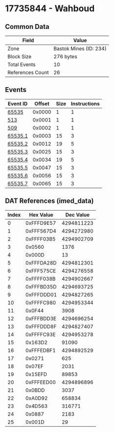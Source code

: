 # 17735844 - Wahboud

## Common Data

| Field            | Value                  |
|------------------|------------------------|
| Zone             | Bastok Mines (ID: 234) |
| Block Size       | 276 bytes              |
| Total Events     | 10                     |
| References Count | 26                     |

## Events

| Event ID                | Offset   |   Size |   Instructions |
|-------------------------|----------|--------|----------------|
| [65535](./65535.md)     | 0x0000   |      1 |              1 |
| [513](./513.md)         | 0x0001   |      1 |              1 |
| [509](./509.md)         | 0x0002   |      1 |              1 |
| [65535.1](./65535.1.md) | 0x0003   |     15 |              3 |
| [65535.2](./65535.2.md) | 0x0012   |     19 |              5 |
| [65535.3](./65535.3.md) | 0x0025   |     15 |              3 |
| [65535.4](./65535.4.md) | 0x0034   |     19 |              5 |
| [65535.5](./65535.5.md) | 0x0047   |     15 |              3 |
| [65535.6](./65535.6.md) | 0x0056   |     15 |              3 |
| [65535.7](./65535.7.md) | 0x0065   |     15 |              3 |

## DAT References (imed_data)

|   Index | Hex Value   |   Dec Value |
|---------|-------------|-------------|
|       0 | 0xFFFD9E57  |  4294811223 |
|       1 | 0xFFF567D4  |  4294272980 |
|       2 | 0xFFFF03B5  |  4294902709 |
|       3 | 0x0560      |        1376 |
|       4 | 0x000D      |          13 |
|       5 | 0xFFFDA28D  |  4294812301 |
|       6 | 0xFFF575CE  |  4294276558 |
|       7 | 0xFFFF038B  |  4294902667 |
|       8 | 0xFFFBD35D  |  4294693725 |
|       9 | 0xFFFDDD01  |  4294827265 |
|      10 | 0xFFFFC980  |  4294953344 |
|      11 | 0x0F44      |        3908 |
|      12 | 0xFFFBDD3E  |  4294696254 |
|      13 | 0xFFFDDD8F  |  4294827407 |
|      14 | 0xFFFFC93E  |  4294953278 |
|      15 | 0x163D2     |       91090 |
|      16 | 0xFFFEDBF1  |  4294892529 |
|      17 | 0x0271      |         625 |
|      18 | 0x07EF      |        2031 |
|      19 | 0x15EFD     |       89853 |
|      20 | 0xFFFEED00  |  4294896896 |
|      21 | 0x0BDD      |        3037 |
|      22 | 0xA0D92     |      658834 |
|      23 | 0x4D563     |      316771 |
|      24 | 0x0887      |        2183 |
|      25 | 0x001D      |          29 |
